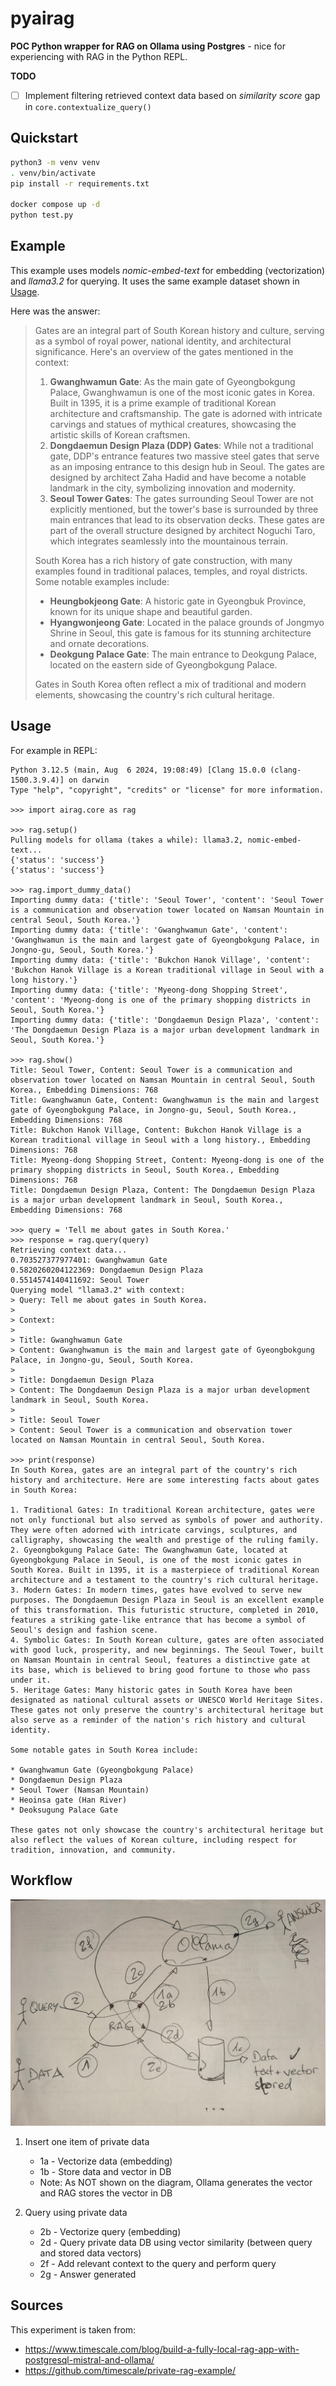 pyairag
=
**POC Python wrapper for RAG on Ollama using Postgres** - nice for experiencing with RAG in the Python REPL.

**TODO**

- [ ] Implement filtering retrieved context data based on *similarity score* gap in `core.contextualize_query()`

Quickstart
-
```sh
python3 -m venv venv
. venv/bin/activate
pip install -r requirements.txt

docker compose up -d
python test.py
```

Example
-
This example uses models *nomic-embed-text* for embedding (vectorization) and *llama3.2* for querying. It uses the same example dataset shown in [Usage](#usage).

Here was the answer:

> Gates are an integral part of South Korean history and culture, serving as a symbol of royal power, national identity, and architectural significance. Here's an overview of the gates mentioned in the context:
> 
> 1. **Gwanghwamun Gate**: As the main gate of Gyeongbokgung Palace, Gwanghwamun is one of the most iconic gates in Korea. Built in 1395, it is a prime example of traditional Korean architecture and craftsmanship. The gate is adorned with intricate carvings and statues of mythical creatures, showcasing the artistic skills of Korean craftsmen.
> 2. **Dongdaemun Design Plaza (DDP) Gates**: While not a traditional gate, DDP's entrance features two massive steel gates that serve as an imposing entrance to this design hub in Seoul. The gates are designed by architect Zaha Hadid and have become a notable landmark in the city, symbolizing innovation and modernity.
> 3. **Seoul Tower Gates**: The gates surrounding Seoul Tower are not explicitly mentioned, but the tower's base is surrounded by three main entrances that lead to its observation decks. These gates are part of the overall structure designed by architect Noguchi Taro, which integrates seamlessly into the mountainous terrain.
> 
> South Korea has a rich history of gate construction, with many examples found in traditional palaces, temples, and royal districts. Some notable examples include:
> 
> * **Heungbokjeong Gate**: A historic gate in Gyeongbuk Province, known for its unique shape and beautiful garden.
> * **Hyangwonjeong Gate**: Located in the palace grounds of Jongmyo Shrine in Seoul, this gate is famous for its stunning architecture and ornate decorations.
> * **Deokgung Palace Gate**: The main entrance to Deokgung Palace, located on the eastern side of Gyeongbokgung Palace.
> 
> Gates in South Korea often reflect a mix of traditional and modern elements, showcasing the country's rich cultural heritage.


Usage
-
For example in REPL:
```
Python 3.12.5 (main, Aug  6 2024, 19:08:49) [Clang 15.0.0 (clang-1500.3.9.4)] on darwin
Type "help", "copyright", "credits" or "license" for more information.

>>> import airag.core as rag

>>> rag.setup()
Pulling models for ollama (takes a while): llama3.2, nomic-embed-text...
{'status': 'success'}
{'status': 'success'}

>>> rag.import_dummy_data()
Importing dummy data: {'title': 'Seoul Tower', 'content': 'Seoul Tower is a communication and observation tower located on Namsan Mountain in central Seoul, South Korea.'}
Importing dummy data: {'title': 'Gwanghwamun Gate', 'content': 'Gwanghwamun is the main and largest gate of Gyeongbokgung Palace, in Jongno-gu, Seoul, South Korea.'}
Importing dummy data: {'title': 'Bukchon Hanok Village', 'content': 'Bukchon Hanok Village is a Korean traditional village in Seoul with a long history.'}
Importing dummy data: {'title': 'Myeong-dong Shopping Street', 'content': 'Myeong-dong is one of the primary shopping districts in Seoul, South Korea.'}
Importing dummy data: {'title': 'Dongdaemun Design Plaza', 'content': 'The Dongdaemun Design Plaza is a major urban development landmark in Seoul, South Korea.'}

>>> rag.show()
Title: Seoul Tower, Content: Seoul Tower is a communication and observation tower located on Namsan Mountain in central Seoul, South Korea., Embedding Dimensions: 768
Title: Gwanghwamun Gate, Content: Gwanghwamun is the main and largest gate of Gyeongbokgung Palace, in Jongno-gu, Seoul, South Korea., Embedding Dimensions: 768
Title: Bukchon Hanok Village, Content: Bukchon Hanok Village is a Korean traditional village in Seoul with a long history., Embedding Dimensions: 768
Title: Myeong-dong Shopping Street, Content: Myeong-dong is one of the primary shopping districts in Seoul, South Korea., Embedding Dimensions: 768
Title: Dongdaemun Design Plaza, Content: The Dongdaemun Design Plaza is a major urban development landmark in Seoul, South Korea., Embedding Dimensions: 768

>>> query = 'Tell me about gates in South Korea.'
>>> response = rag.query(query)
Retrieving context data...
0.703527377977401: Gwanghwamun Gate
0.5820260204122369: Dongdaemun Design Plaza
0.5514574140411692: Seoul Tower
Querying model "llama3.2" with context:
> Query: Tell me about gates in South Korea.
> 
> Context:
> 
> Title: Gwanghwamun Gate
> Content: Gwanghwamun is the main and largest gate of Gyeongbokgung Palace, in Jongno-gu, Seoul, South Korea.
> 
> Title: Dongdaemun Design Plaza
> Content: The Dongdaemun Design Plaza is a major urban development landmark in Seoul, South Korea.
> 
> Title: Seoul Tower
> Content: Seoul Tower is a communication and observation tower located on Namsan Mountain in central Seoul, South Korea.

>>> print(response)
In South Korea, gates are an integral part of the country's rich history and architecture. Here are some interesting facts about gates in South Korea:

1. Traditional Gates: In traditional Korean architecture, gates were not only functional but also served as symbols of power and authority. They were often adorned with intricate carvings, sculptures, and calligraphy, showcasing the wealth and prestige of the ruling family.
2. Gyeongbokgung Palace Gate: The Gwanghwamun Gate, located at Gyeongbokgung Palace in Seoul, is one of the most iconic gates in South Korea. Built in 1395, it is a masterpiece of traditional Korean architecture and a testament to the country's rich cultural heritage.
3. Modern Gates: In modern times, gates have evolved to serve new purposes. The Dongdaemun Design Plaza in Seoul is an excellent example of this transformation. This futuristic structure, completed in 2010, features a striking gate-like entrance that has become a symbol of Seoul's design and fashion scene.
4. Symbolic Gates: In South Korean culture, gates are often associated with good luck, prosperity, and new beginnings. The Seoul Tower, built on Namsan Mountain in central Seoul, features a distinctive gate at its base, which is believed to bring good fortune to those who pass under it.
5. Heritage Gates: Many historic gates in South Korea have been designated as national cultural assets or UNESCO World Heritage Sites. These gates not only preserve the country's architectural heritage but also serve as a reminder of the nation's rich history and cultural identity.

Some notable gates in South Korea include:

* Gwanghwamun Gate (Gyeongbokgung Palace)
* Dongdaemun Design Plaza
* Seoul Tower (Namsan Mountain)
* Heoinsa gate (Han River)
* Deoksugung Palace Gate

These gates not only showcase the country's architectural heritage but also reflect the values of Korean culture, including respect for tradition, innovation, and community.
```


Workflow
-
![Basic workflow](doc/workflow-basic.jpeg)

1. Insert one item of private data
    - 1a - Vectorize data (embedding)
    - 1b - Store data and vector in DB
    - Note: As NOT shown on the diagram, Ollama generates the vector and RAG stores the vector in DB

2. Query using private data
   - 2b - Vectorize query (embedding)
   - 2d - Query private data DB using vector similarity (between query and stored data vectors)
   - 2f - Add relevant context to the query and perform query
   - 2g - Answer generated


Sources
-
This experiment is taken from:
- https://www.timescale.com/blog/build-a-fully-local-rag-app-with-postgresql-mistral-and-ollama/
- https://github.com/timescale/private-rag-example/